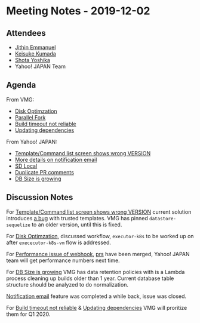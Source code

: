 # Meeting Notes - 2019-12-02

## Attendees

- [Jithin Emmanuel](https://github.com/jithine)
- [Keisuke Kumada](https://github.com/kumada626)
- [Shota Yoshika](https://github.com/s-yoshika)
- Yahoo! JAPAN Team

## Agenda

From VMG:

- [Disk Optimzation](https://github.com/screwdriver-cd/screwdriver/issues/1830)
- [Parallel Fork](https://github.com/screwdriver-cd/screwdriver/issues/1710)
- [Build timeout not reliable](https://github.com/screwdriver-cd/screwdriver/issues/1710)
- [Updating dependencies](https://github.com/screwdriver-cd/screwdriver/issues/1722)

From Yahoo! JAPAN:

- [Template/Command list screen shows wrong VERSION](https://github.com/screwdriver-cd/screwdriver/issues/1723)
- [More details on notification email](https://github.com/screwdriver-cd/screwdriver/issues/1668)
- [SD Local](https://github.com/screwdriver-cd/screwdriver/issues/1853)
- [Duplicate PR comments](https://github.com/screwdriver-cd/screwdriver/issues/1858)
- [DB Size is growing](https://github.com/screwdriver-cd/screwdriver/issues/1865)

## Discussion Notes

For [Template/Command list screen shows wrong VERSION](https://github.com/screwdriver-cd/screwdriver/issues/1723) current solution introduces [a bug](https://github.com/screwdriver-cd/screwdriver/issues/1857) with trusted templates. VMG has pinned `datastore-sequelize` to an older version, until this is fixed.

For [Disk Optimzation](https://github.com/screwdriver-cd/screwdriver/issues/1830), discussed workflow, `executor-k8s` to be worked up on after `exececutor-k8s-vm` flow is addressed.

For [Performance issue of webhook](https://github.com/screwdriver-cd/screwdriver/issues/1468), [prs](https://github.com/screwdriver-cd/screwdriver/pull/1850) have been merged, Yahoo! JAPAN team will get performance numbers next time.

For [DB Size is growing](https://github.com/screwdriver-cd/screwdriver/issues/1865) VMG has data retention policies with is a Lambda process cleaning up builds older than 1 year. Current database table structure should be analyzed to do normalization.

[Notification email](https://github.com/screwdriver-cd/screwdriver/issues/1668) feature was completed a while back, issue was closed.

For [Build timeout not reliable](https://github.com/screwdriver-cd/screwdriver/issues/1710) & [Updating dependencies](https://github.com/screwdriver-cd/screwdriver/issues/1722) VMG will proritize them for Q1 2020.
